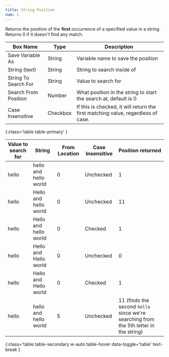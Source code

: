 ```yaml
---
title: String Position
num: 1
---
```


Returns the position of the **first** occurrence of a specified value in a string.\
Returns 0 if it doesn't find any match.


| Box Name | Type | Description | 
|-------|--------|--------|
|Save Variable As|	String|	Variable name to save the position
| String (text) |	String|	String to search inside of
|String To Search For|	String|	Value to search for
|Search From Position|Number|What position in the string to start the search at, default is 0
|Case Insensitive | Checkbox | If this is checked, it will return the first matching value, regardless of case.
{:class='table table-primary' }

| Value to search for | String| From Location| Case Insensitive| Position returned| 
|-------|--------|--------|--------|--------
|hello | hello and hello world |0|Unchecked| 1
|hello | Hello and hello world |0|Unchecked| 11
|hello | Hello and hello world |0|Checked| 1
|hello | Hello and Hello world |0|Unchecked| 0
|hello | Hello and Hello world |0|Checked| 1
|hello | hello and hello world |5|Unchecked| 11 (finds the second `hello` since we're searching from the 5th letter in the string)
{:class='table table-secondary w-auto table-hover data-toggle='table' text-break }









